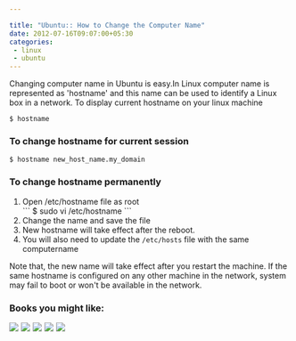 ```yaml
---

title: "Ubuntu:: How to Change the Computer Name"
date: 2012-07-16T09:07:00+05:30
categories:
 - linux
 - ubuntu
---
```

Changing computer name in Ubuntu is easy.In Linux computer name is represented as 'hostname' and this name can be used to identify a Linux box in a network. To display current hostname on your linux machine

```
$ hostname
```
    
### To change hostname for current session

```
$ hostname new_host_name.my_domain
```

### To change hostname permanently
<ol>
    <li>Open /etc/hostname file as root</li>
    ```        
    	$ sudo vi /etc/hostname
    ```
    <li>Change the name and save the file</li>
    <li>New hostname will take effect after the reboot.</li>
    <li>You will also need to update the <code>/etc/hosts</code> file with the same computername</li>
</ol>

Note that, the new name will take effect after you restart the machine. If the same hostname is configured on any other machine in the network, system may fail to boot or won't be available in the network.

<div class="my-amazon-links"><h3>Books you might like:</h3>  <a href="http://www.amazon.com/gp/product/0131367366/ref=as_li_ss_il?ie=UTF8&camp=1789&creative=390957&creativeASIN=0131367366&linkCode=as2&tag=thelaccur-20"><img border="0" src="http://ws.assoc-amazon.com/widgets/q?_encoding=UTF8&ASIN=0131367366&Format=_SL160_&ID=AsinImage&MarketPlace=US&ServiceVersion=20070822&WS=1&tag=thelaccur-20" ></a><img src="http://www.assoc-amazon.com/e/ir?t=thelaccur-20&l=as2&o=1&a=0131367366" width="1" height="1" border="0" alt="" style="border:none !important; margin:0px !important;" /> <a href="http://www.amazon.com/gp/product/B004RYVI0Q/ref=as_li_ss_il?ie=UTF8&camp=1789&creative=390957&creativeASIN=B004RYVI0Q&linkCode=as2&tag=thelaccur-20"><img border="0" src="http://ws.assoc-amazon.com/widgets/q?_encoding=UTF8&ASIN=B004RYVI0Q&Format=_SL160_&ID=AsinImage&MarketPlace=US&ServiceVersion=20070822&WS=1&tag=thelaccur-20" ></a><img src="http://www.assoc-amazon.com/e/ir?t=thelaccur-20&l=as2&o=1&a=B004RYVI0Q" width="1" height="1" border="0" alt="" style="border:none !important; margin:0px !important;" /> <a href="http://www.amazon.com/gp/product/0470770198/ref=as_li_ss_il?ie=UTF8&camp=1789&creative=390957&creativeASIN=0470770198&linkCode=as2&tag=thelaccur-20"><img border="0" src="http://ws.assoc-amazon.com/widgets/q?_encoding=UTF8&ASIN=0470770198&Format=_SL160_&ID=AsinImage&MarketPlace=US&ServiceVersion=20070822&WS=1&tag=thelaccur-20" ></a><img src="http://www.assoc-amazon.com/e/ir?t=thelaccur-20&l=as2&o=1&a=0470770198" width="1" height="1" border="0" alt="" style="border:none !important; margin:0px !important;" /> <a href="http://www.amazon.com/gp/product/1118004426/ref=as_li_ss_il?ie=UTF8&camp=1789&creative=390957&creativeASIN=1118004426&linkCode=as2&tag=thelaccur-20"><img border="0" src="http://ws.assoc-amazon.com/widgets/q?_encoding=UTF8&ASIN=1118004426&Format=_SL160_&ID=AsinImage&MarketPlace=US&ServiceVersion=20070822&WS=1&tag=thelaccur-20" ></a><img src="http://www.assoc-amazon.com/e/ir?t=thelaccur-20&l=as2&o=1&a=1118004426" width="1" height="1" border="0" alt="" style="border:none !important; margin:0px !important;" /> <a href="http://www.amazon.com/gp/product/1593273894/ref=as_li_ss_il?ie=UTF8&camp=1789&creative=390957&creativeASIN=1593273894&linkCode=as2&tag=thelaccur-20"><img border="0" src="http://ws.assoc-amazon.com/widgets/q?_encoding=UTF8&ASIN=1593273894&Format=_SL160_&ID=AsinImage&MarketPlace=US&ServiceVersion=20070822&WS=1&tag=thelaccur-20" ></a><img src="http://www.assoc-amazon.com/e/ir?t=thelaccur-20&l=as2&o=1&a=1593273894" width="1" height="1" border="0" alt="" style="border:none !important; margin:0px !important;" /> 
